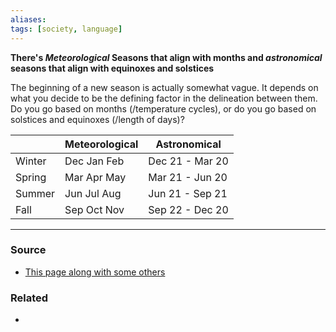 ```yaml
---
aliases: 
tags: [society, language]
---
```

**There's *Meteorological* Seasons that align with months and *astronomical* seasons that align with equinoxes and solstices**

The beginning of a new season is actually somewhat vague. It depends on what you decide to be the defining factor in the delineation between them. Do you go based on months (/temperature cycles), or do you go based on solstices and equinoxes (/length of days)?

| | Meteorological | Astronomical |
|-|-| -|
|Winter| Dec Jan Feb | Dec 21 - Mar 20 |
| Spring | Mar Apr May | Mar 21 - Jun 20 |
| Summer | Jun Jul Aug | Jun 21 - Sep 21 |
| Fall | Sep Oct Nov | Sep 22 - Dec 20 |

---
### Source
- [This page along with some others](https://www.usharbors.com/2023/03/the-difference-between-meteorological-and-astronomical-seasons/)

### Related
- 
 